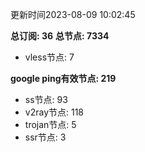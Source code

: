 更新时间2023-08-09 10:02:45

**总订阅: 36**
**总节点: 7334**
- vless节点: 7

**google ping有效节点: 219**
- ss节点: 93
- v2ray节点: 118
- trojan节点: 5
- ssr节点: 3
